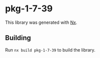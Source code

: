 # pkg-1-7-39

This library was generated with [Nx](https://nx.dev).

## Building

Run `nx build pkg-1-7-39` to build the library.
